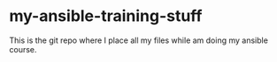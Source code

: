 # my-ansible-training-stuff
This is the git repo where I place all my files while am doing my ansible course.
